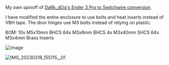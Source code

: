 My own spinoff of [DaRk_dOg's Ender 3 Pro to Switchwire conversion](https://github.com/boubounokefalos/Ender_SW). 

I have modified the entire enclosure to use bolts and heat inserts instead of VBH tape. The door hinges use M3 bolts instead of relying on plastic. 

BOM:
10x M5x10mm BHCS
64x M3x8mm BHCS
4x M3x40mm SHCS
64x M3x4mm Brass Inserts

![image](https://user-images.githubusercontent.com/82473060/226141142-44fc6068-aa60-4b15-bbdb-47f5e17cdd5e.png)

![IMG_20230318_155115__01](https://user-images.githubusercontent.com/82473060/226141063-1fcef592-1a1d-4db8-ab13-c7184fd71a32.jpg)
